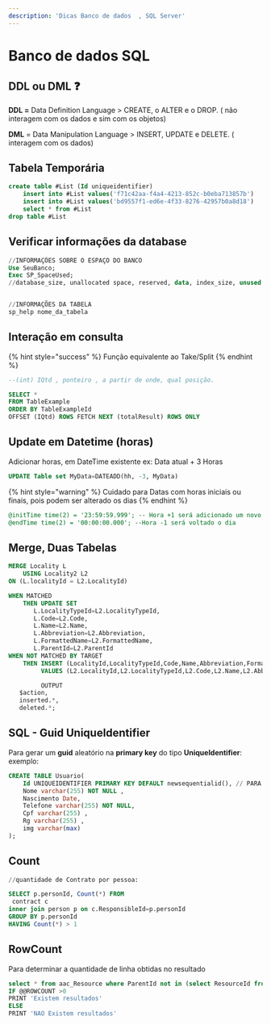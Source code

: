 ```yaml
---
description: 'Dicas Banco de dados  , SQL Server'
---
```


# Banco de dados SQL

## **DDL ou DML** ❓

**DDL =** Data Definition Language &gt; CREATE, o ALTER e o DROP. \( não interagem com os dados e sim com os objetos\)

**DML** = Data Manipulation Language &gt; INSERT, UPDATE e DELETE. \( interagem com os dados\)

## Tabela Temporária

```sql
create table #List (Id uniqueidentifier)
	insert into #List values('f71c42aa-f4a4-4213-852c-b0eba713857b')
	insert into #List values('bd9557f1-ed6e-4f33-8276-42957b0a8d18')
	select * from #List
drop table #List
```

## Verificar informações da database

```sql
//INFORMAÇÕES SOBRE O ESPAÇO DO BANCO
Use SeuBanco;
Exec SP_SpaceUsed;
//database_size, unallocated space, reserved, data, index_size, unused


//INFORMAÇÕES DA TABELA
sp_help nome_da_tabela

```

## Interação em consulta

{% hint style="success" %}
Função equivalente ao Take/Split
{% endhint %}

```sql
--(int) IQtd , ponteiro , a partir de onde, qual posição.

SELECT *
FROM TableExample
ORDER BY TableExampleId
OFFSET (IQtd) ROWS FETCH NEXT (totalResult) ROWS ONLY
```

## Update em Datetime \(horas\)

Adicionar horas, em DateTime existente ex: Data atual + 3 Horas

```sql
UPDATE Table set MyData=DATEADD(hh, -3, MyData) 
```

{% hint style="warning" %}
Cuidado para Datas com horas iniciais ou finais, pois podem ser alterado os dias
{% endhint %}

```sql
@initTime time(2) = '23:59:59.999'; -- Hora +1 será adicionado um novo dia 
@endTime time(2) = '00:00:00.000'; --Hora -1 será voltado o dia
```

## Merge, Duas Tabelas

```sql
MERGE Locality L
    USING Locality2 L2
ON (L.localityId = L2.LocalityId)

WHEN MATCHED
    THEN UPDATE SET 
       L.LocalityTypeId=L2.LocalityTypeId, 
	   L.Code=L2.Code,
	   L.Name=L2.Name,
	   L.Abbreviation=L2.Abbreviation,
	   L.FormattedName=L2.FormattedName,
	   L.ParentId=L2.ParentId 
WHEN NOT MATCHED BY TARGET 
    THEN INSERT (LocalityId,LocalityTypeId,Code,Name,Abbreviation,FormattedName,ParentId)
         VALUES (L2.LocalityId,L2.LocalityTypeId,L2.Code,L2.Name,L2.Abbreviation,L2.FormattedName,L2.ParentId)

		 OUTPUT
   $action,
   inserted.*,
   deleted.*;
```

## SQL - Guid UniqueIdentifier

Para gerar um **guid** aleatório na **primary key** do tipo **UniqueIdentifier**: exemplo:

```sql
CREATE TABLE Usuario(
	Id UNIQUEIDENTIFIER PRIMARY KEY DEFAULT newsequentialid(), // PARA GERAR UM GUID ALEATÓRIO COMO PRIMARY KEY
	Nome varchar(255) NOT NULL ,
	Nascimento Date,
	Telefone varchar(255) NOT NULL,
	Cpf varchar(255) ,
	Rg varchar(255) ,
	img varchar(max)
);
```

## Count

```sql
//quantidade de Contrato por pessoa:

SELECT p.personId, Count(*) FROM
 contract c
inner join person p on c.ResponsibleId=p.personId
GROUP BY p.personId
HAVING Count(*) > 1

```

## RowCount

Para determinar a quantidade de linha obtidas no resultado

```sql
select * from aac_Resource where ParentId not in (select ResourceId from aac_Resource)
IF @@ROWCOUNT >0
PRINT 'Existem resultados'
ELSE
PRINT 'NAO Existem resultados'
```




